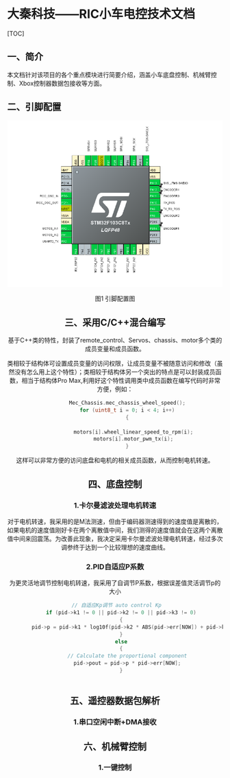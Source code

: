 # 大秦科技——RIC小车电控技术文档

[TOC]



## 一、简介

本文档针对该项目的各个重点模块进行简要介绍，涵盖小车底盘控制、机械臂控制、Xbox控制器数据包接收等方面。

## 二、引脚配置
![Alt text](image.png)

<center>图1 引脚配置图<center>

## 三、采用C/C++混合编写

基于C++类的特性，封装了remote_control、Servos、chassis、motor多个类的成员变量和成员函数。

类相较于结构体可设置成员变量的访问权限，让成员变量不被随意访问和修改（虽然没有怎么用上这个特性）；类相较于结构体另一个突出的特点是可以封装成员函数，相当于结构体Pro Max,利用好这个特性调用类中成员函数在编写代码时非常方便，例如：

```c++
		Mec_Chassis.mec_chassis_wheel_speed();
		for (uint8_t i = 0; i < 4; i++)
		{

			motors[i].wheel_linear_speed_to_rpm(i);
			motors[i].motor_pwm_tx(i);
		}
```

这样可以非常方便的访问底盘和电机的相关成员函数，从而控制电机转速。

## 四、底盘控制

### 1.卡尔曼滤波处理电机转速

对于电机转速，我采用的是M法测速，但由于编码器测速得到的速度值是离散的，如果电机的速度值刚好卡在两个离散值中间，我们测得的速度值就会在这两个离散值中间来回震荡。为改善此现象，我决定采用卡尔曼滤波处理电机转速，经过多次调参终于达到一个比较理想的速度曲线。

### 2.PID自适应P系数

为更灵活地调节控制电机转速，我采用了自调节P系数，根据误差值灵活调节p的大小

```c
 // 自适应Kp调节 auto control Kp
    if (pid->k1 != 0 || pid->k2 != 0 || pid->k3 != 0)
    {
        pid->p = pid->k1 * log10f(pid->k2 * ABS(pid->err[NOW]) + pid->k3);
    }
    else
    {
        // Calculate the proportional component
        pid->pout = pid->p * pid->err[NOW];
    }
    
```



## 五、遥控器数据包解析

### 1.串口空闲中断+DMA接收

## 六、机械臂控制

### 1.一键控制

